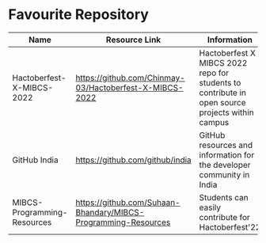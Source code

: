 # Favourite Repository
Name | Resource Link | Information
------ | ------- | --------------
Hactoberfest-X-MIBCS-2022 |https://github.com/Chinmay-03/Hactoberfest-X-MIBCS-2022 | Hactoberfest X MIBCS 2022 repo for students to contribute in open source projects within campus
GitHub India |https://github.com/github/india | GitHub resources and information for the developer community in India 
MIBCS-Programming-Resources |https://github.com/Suhaan-Bhandary/MIBCS-Programming-Resources |Students can easily contribute for Hactoberfest'22 

